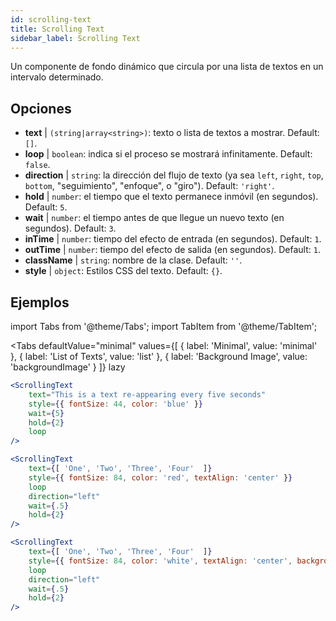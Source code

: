 ```yaml
---
id: scrolling-text
title: Scrolling Text
sidebar_label: Scrolling Text
---
```


Un componente de fondo dinámico que circula por una lista de textos en un intervalo determinado.

## Opciones

* __text__ | `(string|array<string>)`: texto o lista de textos a mostrar. Default: `[]`.
* __loop__ | `boolean`: indica si el proceso se mostrará infinitamente. Default: `false`.
* __direction__ | `string`: la dirección del flujo de texto (ya sea `left`, `right`, `top`, `bottom`, "seguimiento", "enfoque", o "giro"). Default: `'right'`.
* __hold__ | `number`: el tiempo que el texto permanece inmóvil (en segundos). Default: `5`.
* __wait__ | `number`: el tiempo antes de que llegue un nuevo texto (en segundos). Default: `3`.
* __inTime__ | `number`: tiempo del efecto de entrada (en segundos). Default: `1`.
* __outTime__ | `number`: tiempo del efecto de salida (en segundos). Default: `1`.
* __className__ | `string`: nombre de la clase. Default: `''`.
* __style__ | `object`: Estilos CSS del texto. Default: `{}`.


## Ejemplos


import Tabs from '@theme/Tabs';
import TabItem from '@theme/TabItem';

<Tabs
    defaultValue="minimal"
    values={[
        { label: 'Minimal', value: 'minimal' },
        { label: 'List of Texts', value: 'list' },
        { label: 'Background Image', value: 'backgroundImage' }
    ]}
    lazy
>

<TabItem value="minimal">

```jsx live
<ScrollingText
    text="This is a text re-appearing every five seconds"
    style={{ fontSize: 44, color: 'blue' }}
    wait={5}
    hold={2}
    loop
/>
```

</TabItem>

<TabItem value="list">

```jsx live
<ScrollingText
    text={[ 'One', 'Two', 'Three', 'Four'  ]}
    style={{ fontSize: 84, color: 'red', textAlign: 'center' }}
    loop
    direction="left"
    wait={.5}
    hold={2}
/>
```

</TabItem>

<TabItem value="backgroundImage">

```jsx live
<ScrollingText
    text={[ 'One', 'Two', 'Three', 'Four'  ]}
    style={{ fontSize: 84, color: 'white', textAlign: 'center', backgroundImage: 'url(https://bit.ly/3qlRgoR)', backgroundSize: '1200px 200px' }}
    loop
    direction="left"
    wait={.5}
    hold={2}
/>
```

</TabItem>

</Tabs>
